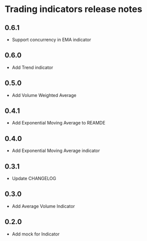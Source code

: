 # Trading indicators release notes

## 0.6.1

* Support concurrency in EMA indicator

## 0.6.0

* Add Trend indicator

## 0.5.0

* Add Volume Weighted Average 

## 0.4.1

* Add Exponential Moving Average to REAMDE

## 0.4.0

* Add Exponential Moving Average indicator

## 0.3.1

* Update CHANGELOG

## 0.3.0

* Add Average Volume Indicator

## 0.2.0

* Add mock for Indicator